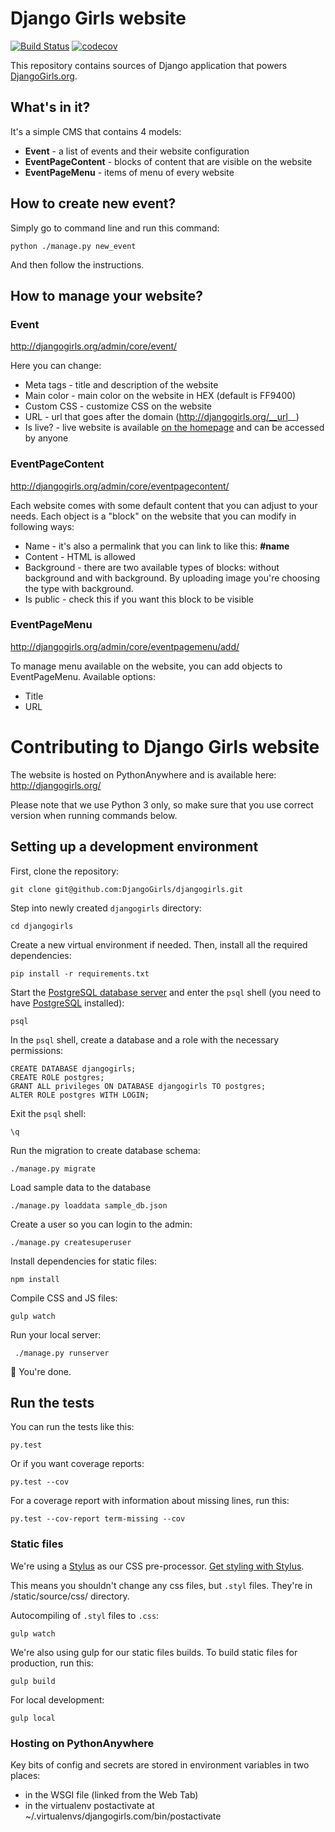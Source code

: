 # Django Girls website

[![Build Status](https://travis-ci.org/DjangoGirls/djangogirls.svg?branch=master)](https://travis-ci.org/DjangoGirls/djangogirls) [![codecov](https://codecov.io/gh/DjangoGirls/djangogirls/branch/master/graph/badge.svg)](https://codecov.io/gh/DjangoGirls/djangogirls)


This repository contains sources of Django application that powers [DjangoGirls.org](http://djangogirls.org/).

## What's in it?

It's a simple CMS that contains 4 models:

- __Event__ - a list of events and their website configuration
- __EventPageContent__ - blocks of content that are visible on the website
- __EventPageMenu__ - items of menu of every website

## How to create new event?

Simply go to command line and run this command:

    python ./manage.py new_event

And then follow the instructions.

## How to manage your website?

### Event

http://djangogirls.org/admin/core/event/

Here you can change:
- Meta tags - title and description of the website
- Main color - main color on the website in HEX (default is FF9400)
- Custom CSS - customize CSS on the website
- URL - url that goes after the domain (http://djangogirls.org/__url__)
- Is live? - live website is available [on the homepage](http://djangogirls.org/) and can be accessed by anyone

### EventPageContent

http://djangogirls.org/admin/core/eventpagecontent/

Each website comes with some default content that you can adjust to your needs. Each object is a "block" on the website that you can modify in following ways:
- Name - it's also a permalink that you can link to like this: __#name__
- Content - HTML is allowed
- Background - there are two available types of blocks: without background and with background. By uploading image you're choosing the type with background.
- Is public - check this if you want this block to be visible

### EventPageMenu

http://djangogirls.org/admin/core/eventpagemenu/add/

To manage menu available on the website, you can add objects to EventPageMenu. Available options:
- Title
- URL


# Contributing to Django Girls website

The website is hosted on PythonAnywhere and is available here: http://djangogirls.org/

Please note that we use Python 3 only, so make sure that you use correct version when running commands below.

## Setting up a development environment

First, clone the repository:

    git clone git@github.com:DjangoGirls/djangogirls.git

Step into newly created `djangogirls` directory:

    cd djangogirls

Create a new virtual environment if needed. Then, install all the required dependencies:

    pip install -r requirements.txt

Start the [PostgreSQL database server](http://www.postgresql.org/docs/current/static/server-start.html) and enter the `psql` shell (you need to have [PostgreSQL](http://www.postgresql.org/download/) installed):

    psql

In the `psql` shell, create a database and a role with the necessary permissions:

    CREATE DATABASE djangogirls;
    CREATE ROLE postgres;
    GRANT ALL privileges ON DATABASE djangogirls TO postgres;
    ALTER ROLE postgres WITH LOGIN;

Exit the `psql` shell:

    \q

Run the migration to create database schema:

    ./manage.py migrate

Load sample data to the database

    ./manage.py loaddata sample_db.json

Create a user so you can login to the admin:

    ./manage.py createsuperuser

Install dependencies for static files:

    npm install

Compile CSS and JS files:

    gulp watch

Run your local server:

     ./manage.py runserver

:tada: You're done.


## Run the tests

You can run the tests like this:

	py.test

Or if you want coverage reports:

	py.test --cov


For a coverage report with information about missing lines, run this:

	py.test --cov-report term-missing --cov

### Static files

We're using a [Stylus](http://learnboost.github.io/stylus/) as our CSS pre-processor. [Get styling with Stylus](http://learnboost.github.io/stylus/#get-styling-with-stylus).

This means you shouldn't change any css files, but `.styl` files. They're in /static/source/css/ directory.

Autocompiling of `.styl` files to `.css`:

    gulp watch

We're also using gulp for our static files builds. To build static files for production, run this:

    gulp build

For local development:

    gulp local


### Hosting on PythonAnywhere

Key bits of config and secrets are stored in environment variables in two places:

* in the WSGI file (linked from the Web Tab)
* in the virtualenv postactivate at ~/.virtualenvs/djangogirls.com/bin/postactivate
